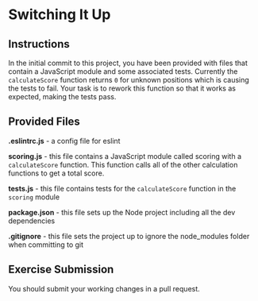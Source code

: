 # Switching It Up

## Instructions

In the initial commit to this project, you have been provided with files that contain a JavaScript module and some associated tests. Currently the `calculateScore` function returns `0` for unknown positions which is causing the tests to fail. Your task is to rework this function so that it works as expected, making the tests pass.

## Provided Files

**.eslintrc.js** - a config file for eslint

**scoring.js** - this file contains a JavaScript module called scoring with a `calculateScore` function. This function calls all of the other calculation functions to get a total score.

**tests.js** - this file contains tests for the `calculateScore` function in the `scoring` module

**package.json** - this file sets up the Node project including all the dev dependencies

**.gitignore** - this file sets the project up to ignore the node_modules folder when committing to git

## Exercise Submission

You should submit your working changes in a pull request.
